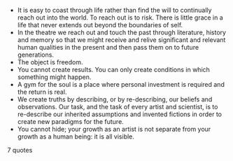  - It is easy to coast through life rather than find the will to continually reach out into the world. To reach out is to risk. There is little grace in a life that never extends out beyond the boundaries of self.
 - In the theatre we reach out and touch the past through literature, history and memory so that we might receive and relive significant and relevant human qualities in the present and then pass them on to future generations.
 - The object is freedom.
 - You cannot create results. You can only create conditions in which something might happen.
 - A gym for the soul is a place where personal investment is required and the return is real.
 - We create truths by describing, or by re-describing, our beliefs and observations. Our task, and the task of every artist and scientist, is to re-describe our inherited assumptions and invented fictions in order to create new paradigms for the future.
 - You cannot hide; your growth as an artist is not separate from your growth as a human being: it is all visible.

7 quotes